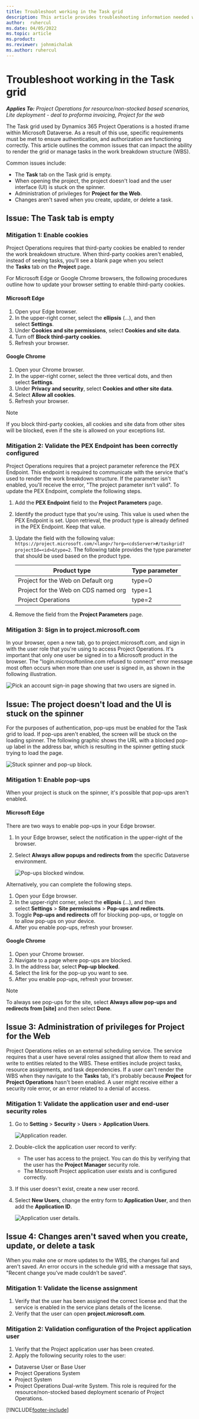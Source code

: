```yaml
---
title: Troubleshoot working in the Task grid 
description: This article provides troubleshooting information needed when working in the Task grid.
author:  ruhercul
ms.date: 04/05/2022
ms.topic: article
ms.product:
ms.reviewer: johnmichalak
ms.author: ruhercul
---
```


# Troubleshoot working in the Task grid 


_**Applies To:** Project Operations for resource/non-stocked based scenarios, Lite deployment - deal to proforma invoicing, Project for the web_

The Task grid used by Dynamics 365 Project Operations is a hosted iframe within Microsoft Dataverse. As a result of this use, specific requirements must be met to ensure authentication, and authorization are functioning correctly. This article outlines the common issues that can impact the ability to render the grid or manage tasks in the work breakdown structure (WBS).

Common issues include:

- The **Task** tab on the Task grid is empty.
- When opening the project, the project doesn't load and the user interface (UI) is stuck on the spinner.
- Administration of privileges for **Project for the Web**.
- Changes aren't saved when you create, update, or delete a task.

## Issue: The Task tab is empty

### Mitigation 1: Enable cookies

Project Operations requires that third-party cookies be enabled to render the work breakdown structure. When third-party cookies aren't enabled, instead of seeing tasks, you'll see a blank page when you select the **Tasks** tab on the **Project** page.

For Microsoft Edge or Google Chrome browsers, the following procedures outline how to update your browser setting to enable third-party cookies.

#### Microsoft Edge

1. Open your Edge browser.
2. In the upper-right corner, select the **ellipsis** (...), and then select **Settings**.
3. Under **Cookies and site permissions**, select **Cookies and site data**.
4. Turn off **Block third-party cookies**.
5. Refresh your browser. 

#### Google Chrome

1. Open your Chrome browser.
2. In the upper-right corner, select the three vertical dots, and then select **Settings**.
3. Under **Privacy and security**, select **Cookies and other site data**.
4. Select **Allow all cookies**.
5. Refresh your browser. 

> [!NOTE]
> If you block third-party cookies, all cookies and site data from other sites will be blocked, even if the site is allowed on your exceptions list.

### Mitigation 2: Validate the PEX Endpoint has been correctly configured

Project Operations requires that a project parameter reference the PEX Endpoint. This endpoint is required to communicate with the service that's used to render the work breakdown structure. If the parameter isn't enabled, you'll receive the error, "The project parameter isn't valid". To update the PEX Endpoint, complete the following steps.

1. Add the **PEX Endpoint** field to the **Project Parameters** page.
2. Identify the product type that you're using. This value is used when the PEX Endpoint is set. Upon retrieval, the product type is already defined in the PEX Endpoint. Keep that value.
3. Update the field with the following value: `https://project.microsoft.com/<lang>/?org=<cdsServer>#/taskgrid?projectId=<id>&type=2`. The following table provides the type parameter that should be used based on the product type.

      | **Product type**                     | **Type parameter** |
      |--------------------------------------|--------------------|
      | Project for the Web on Default org   | type=0             |
      | Project for the Web on CDS named org | type=1             |
      | Project Operations                   | type=2             |

4. Remove the field from the **Project Parameters** page.

### Mitigation 3: Sign in to project.microsoft.com

In your browser, open a new tab, go to project.microsoft.com, and sign in with the user role that you're using to access Project Operations. It's important that only one user be signed in to a Microsoft product in the browser. The "login.microsoftonline.com refused to connect" error message most often occurs when more than one user is signed in, as shown in the following illustration.

![Pick an account sign-in page showing that two users are signed in.](media/MULTIPLE_USERS_LOGGED_IN.png)

## Issue: The project doesn't load and the UI is stuck on the spinner

For the purposes of authentication, pop-ups must be enabled for the Task grid to load. If pop-ups aren't enabled, the screen will be stuck on the loading spinner. The following graphic shows the URL with a blocked pop-up label in the address bar, which is resulting in the spinner getting stuck trying to load the page. 

   ![Stuck spinner and pop-up block.](media/popupsblocked.png)

### Mitigation 1: Enable pop-ups

When your project is stuck on the spinner, it's possible that pop-ups aren't enabled.

#### Microsoft Edge

There are two ways to enable pop-ups in your Edge browser.

1. In your Edge browser, select the notification in the upper-right of the browser.
2. Select **Always allow popups and redirects from** the specific Dataverse environment.
 
     ![Pop-ups blocked window.](media/enablepopups.png)

Alternatively, you can complete the following steps.

1. Open your Edge browser.
2. In the upper-right corner, select the **ellipsis** (...), and then select **Settings** > **Site permissions** > **Pop-ups and redirects**.
3. Toggle **Pop-ups and redirects** off for blocking pop-ups, or toggle on to allow pop-ups on your device.
4. After you enable pop-ups, refresh your browser. 

#### Google Chrome
1. Open your Chrome browser.
2. Navigate to a page where pop-ups are blocked.
3. In the address bar, select **Pop-up blocked**.
4. Select the link for the pop-up you want to see.
5. After you enable pop-ups, refresh your browser. 

> [!NOTE]
> To always see pop-ups for the site, select **Always allow pop-ups and redirects from [site]** and then select **Done**.

## Issue 3: Administration of privileges for Project for the Web

Project Operations relies on an external scheduling service. The service requires that a user have several roles assigned that allow them to read and write to entities related to the WBS. These entities include project tasks, resource assignments, and task dependencies. If a user can't render the WBS when they navigate to the **Tasks** tab, it's probably because **Project** for **Project Operations** hasn't been enabled. A user might receive either a security role error, or an error related to a denial of access.

### Mitigation 1: Validate the application user and end-user security roles

1. Go to **Setting** > **Security** > **Users** > **Application Users**.  

   ![Application reader.](media/applicationuser.jpg)
   
2. Double-click the application user record to verify:

     - The user has access to the project. You can do this by verifying that the user has the **Project Manager** security role.
     - The Microsoft Project application user exists and is configured correctly.
 
3. If this user doesn't exist, create a new user record. 
4. Select **New Users**, change the entry form to **Application User**, and then add the **Application ID**.

   ![Application user details.](media/applicationuserdetails.jpg)


## Issue 4: Changes aren't saved when you create, update, or delete a task

When you make one or more updates to the WBS, the changes fail and aren't saved. An error occurs in the schedule grid with a message that says, "Recent change you’ve made couldn’t be saved".

### Mitigation 1: Validate the license assignment

1. Verify that the user has been assigned the correct license and that the service is enabled in the service plans details of the license.  
2. Verify that the user can open **project.microsoft.com**.
    
### Mitigation 2: Validation configuration of the Project application user
1. Verify that the Project application user has been created.
2. Apply the following security roles to the user:
  
  - Dataverse User or Base User
  - Project Operations System
  - Project System
  - Project Operations Dual-write System. This role is required for the resource/non-stocked based deployment scenario of Project Operations.


[!INCLUDE[footer-include](../includes/footer-banner.md)]
